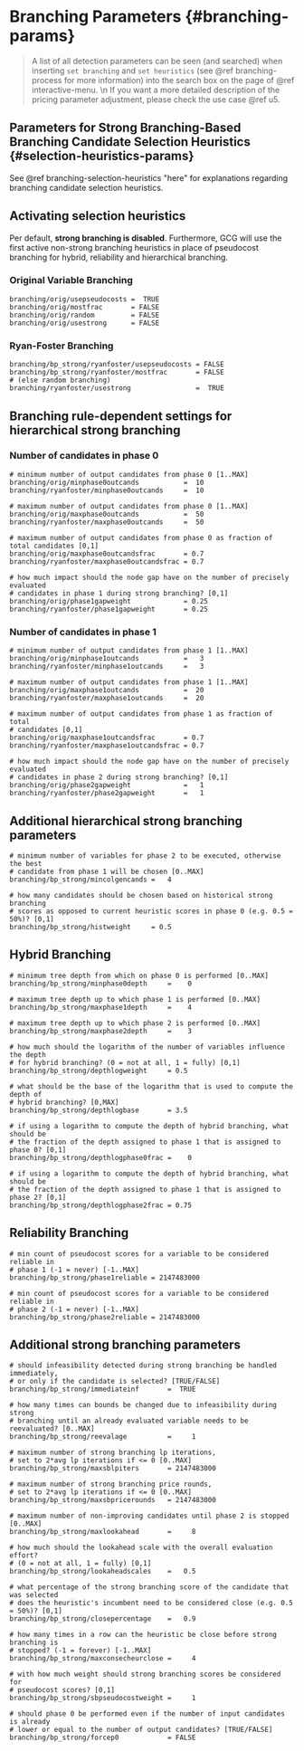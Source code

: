# Branching Parameters {#branching-params}
> A list of all detection parameters can be seen (and searched) when inserting `set branching` and `set heuristics` (see @ref branching-process for more information)
> into the search box on the page of @ref interactive-menu. \n
> If you want a more detailed description of the pricing parameter adjustment, please check the use case @ref u5.

## Parameters for Strong Branching-Based Branching Candidate Selection Heuristics {#selection-heuristics-params}

See @ref branching-selection-heuristics "here" for explanations regarding branching candidate selection heuristics.
## Activating selection heuristics
Per default, **strong branching is disabled**. Furthermore, GCG will use the first active non-strong branching heuristics in place of
pseudocost branching for hybrid, reliability and hierarchical branching.

### Original Variable Branching
```
branching/orig/usepseudocosts =  TRUE
branching/orig/mostfrac       = FALSE
branching/orig/random         = FALSE
branching/orig/usestrong      = FALSE
```

### Ryan-Foster Branching
```
branching/bp_strong/ryanfoster/usepseudocosts = FALSE
branching/bp_strong/ryanfoster/mostfrac       = FALSE
# (else random branching)
branching/ryanfoster/usestrong                =  TRUE
```


## Branching rule-dependent settings for hierarchical strong branching

### Number of candidates in phase 0
```
# minimum number of output candidates from phase 0 [1..MAX]
branching/orig/minphase0outcands           =  10
branching/ryanfoster/minphase0outcands     =  10

# maximum number of output candidates from phase 0 [1..MAX]
branching/orig/maxphase0outcands           =  50
branching/ryanfoster/maxphase0outcands     =  50

# maximum number of output candidates from phase 0 as fraction of total candidates [0,1]
branching/orig/maxphase0outcandsfrac       = 0.7
branching/ryanfoster/maxphase0outcandsfrac = 0.7

# how much impact should the node gap have on the number of precisely evaluated
# candidates in phase 1 during strong branching? [0,1]
branching/orig/phase1gapweight             = 0.25
branching/ryanfoster/phase1gapweight       = 0.25
```

### Number of candidates in phase 1
```
# minimum number of output candidates from phase 1 [1..MAX]
branching/orig/minphase1outcands           =   3
branching/ryanfoster/minphase1outcands     =   3

# maximum number of output candidates from phase 1 [1..MAX]
branching/orig/maxphase1outcands           =  20
branching/ryanfoster/maxphase1outcands     =  20

# maximum number of output candidates from phase 1 as fraction of total
# candidates [0,1]
branching/orig/maxphase1outcandsfrac       = 0.7
branching/ryanfoster/maxphase1outcandsfrac = 0.7

# how much impact should the node gap have on the number of precisely evaluated
# candidates in phase 2 during strong branching? [0,1]
branching/orig/phase2gapweight             =   1
branching/ryanfoster/phase2gapweight       =   1
```

## Additional hierarchical strong branching parameters
```
# minimum number of variables for phase 2 to be executed, otherwise the best
# candidate from phase 1 will be chosen [0..MAX]
branching/bp_strong/mincolgencands =   4

# how many candidates should be chosen based on historical strong branching
# scores as opposed to current heuristic scores in phase 0 (e.g. 0.5 = 50%)? [0,1]
branching/bp_strong/histweight     = 0.5
```

## Hybrid Branching
```
# minimum tree depth from which on phase 0 is performed [0..MAX]
branching/bp_strong/minphase0depth     =    0

# maximum tree depth up to which phase 1 is performed [0..MAX]
branching/bp_strong/maxphase1depth     =    4

# maximum tree depth up to which phase 2 is performed [0..MAX]
branching/bp_strong/maxphase2depth     =    3

# how much should the logarithm of the number of variables influence the depth
# for hybrid branching? (0 = not at all, 1 = fully) [0,1]
branching/bp_strong/depthlogweight     = 0.5

# what should be the base of the logarithm that is used to compute the depth of
# hybrid branching? [0,MAX]
branching/bp_strong/depthlogbase       = 3.5

# if using a logarithm to compute the depth of hybrid branching, what should be
# the fraction of the depth assigned to phase 1 that is assigned to phase 0? [0,1]
branching/bp_strong/depthlogphase0frac =    0

# if using a logarithm to compute the depth of hybrid branching, what should be
# the fraction of the depth assigned to phase 1 that is assigned to phase 2? [0,1]
branching/bp_strong/depthlogphase2frac = 0.75
```

## Reliability Branching
```
# min count of pseudocost scores for a variable to be considered reliable in
# phase 1 (-1 = never) [-1..MAX]
branching/bp_strong/phase1reliable = 2147483000

# min count of pseudocost scores for a variable to be considered reliable in
# phase 2 (-1 = never) [-1..MAX]
branching/bp_strong/phase2reliable = 2147483000
```

## Additional strong branching parameters
```
# should infeasibility detected during strong branching be handled immediately,
# or only if the candidate is selected? [TRUE/FALSE]
branching/bp_strong/immediateinf       =  TRUE

# how many times can bounds be changed due to infeasibility during strong
# branching until an already evaluated variable needs to be reevaluated? [0..MAX]
branching/bp_strong/reevalage          =     1

# maximum number of strong branching lp iterations,
# set to 2*avg lp iterations if <= 0 [0..MAX]
branching/bp_strong/maxsblpiters       = 2147483000

# maximum number of strong branching price rounds,
# set to 2*avg lp iterations if <= 0 [0..MAX]
branching/bp_strong/maxsbpricerounds   = 2147483000

# maximum number of non-improving candidates until phase 2 is stopped [0..MAX]
branching/bp_strong/maxlookahead       =     8

# how much should the lookahead scale with the overall evaluation effort?
# (0 = not at all, 1 = fully) [0,1]
branching/bp_strong/lookaheadscales    =   0.5

# what percentage of the strong branching score of the candidate that was selected
# does the heuristic's incumbent need to be considered close (e.g. 0.5 = 50%)? [0,1]
branching/bp_strong/closepercentage    =   0.9

# how many times in a row can the heuristic be close before strong branching is
# stopped? (-1 = forever) [-1..MAX]
branching/bp_strong/maxconsecheurclose =     4

# with how much weight should strong branching scores be considered for
# pseudocost scores? [0,1]
branching/bp_strong/sbpseudocostweight =     1

# should phase 0 be performed even if the number of input candidates is already
# lower or equal to the number of output candidates? [TRUE/FALSE]
branching/bp_strong/forcep0            = FALSE
```
